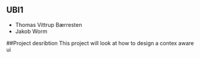 ## UBI1
* Thomas Vittrup Bærresten
* Jakob Worm

##Project desribtion
This project will look at how to design a contex aware ui